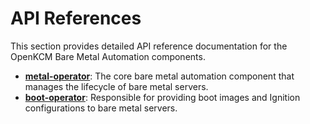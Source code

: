 # API References

This section provides detailed API reference documentation for the OpenKCM Bare Metal Automation components. 

* [**metal-operator**](/baremetal/api-references/metal-operator): The core bare metal automation component that manages the lifecycle of bare metal servers.
* [**boot-operator**](/baremetal/api-references/boot-operator): Responsible for providing boot images and Ignition configurations to bare metal servers.
